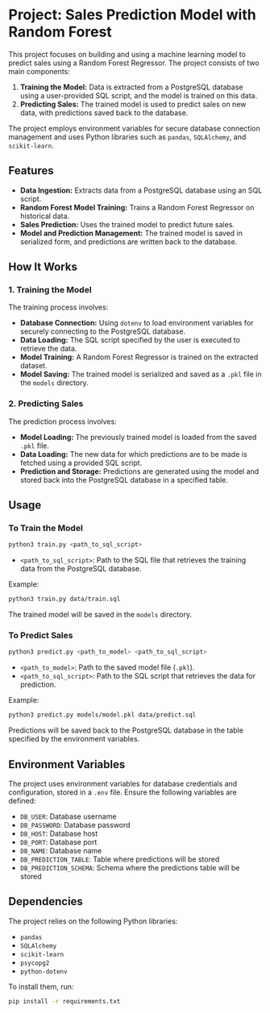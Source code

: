 # Project: Sales Prediction Model with Random Forest

This project focuses on building and using a machine learning model to predict sales using a Random Forest Regressor. The project consists of two main components:

1. **Training the Model:** Data is extracted from a PostgreSQL database using a user-provided SQL script, and the model is trained on this data.
2. **Predicting Sales:** The trained model is used to predict sales on new data, with predictions saved back to the database.

The project employs environment variables for secure database connection management and uses Python libraries such as `pandas`, `SQLAlchemy`, and `scikit-learn`.

## Features

- **Data Ingestion:** Extracts data from a PostgreSQL database using an SQL script.
- **Random Forest Model Training:** Trains a Random Forest Regressor on historical data.
- **Sales Prediction:** Uses the trained model to predict future sales.
- **Model and Prediction Management:** The trained model is saved in serialized form, and predictions are written back to the database.

## How It Works

### 1. Training the Model
The training process involves:
- **Database Connection:** Using `dotenv` to load environment variables for securely connecting to the PostgreSQL database.
- **Data Loading:** The SQL script specified by the user is executed to retrieve the data.
- **Model Training:** A Random Forest Regressor is trained on the extracted dataset.
- **Model Saving:** The trained model is serialized and saved as a `.pkl` file in the `models` directory.

### 2. Predicting Sales
The prediction process involves:
- **Model Loading:** The previously trained model is loaded from the saved `.pkl` file.
- **Data Loading:** The new data for which predictions are to be made is fetched using a provided SQL script.
- **Prediction and Storage:** Predictions are generated using the model and stored back into the PostgreSQL database in a specified table.

## Usage

### To Train the Model

```bash
python3 train.py <path_to_sql_script>
```

- `<path_to_sql_script>`: Path to the SQL file that retrieves the training data from the PostgreSQL database.

Example:

```bash
python3 train.py data/train.sql
```

The trained model will be saved in the `models` directory.

### To Predict Sales

```bash
python3 predict.py <path_to_model> <path_to_sql_script>
```

- `<path_to_model>`: Path to the saved model file (`.pkl`).
- `<path_to_sql_script>`: Path to the SQL script that retrieves the data for prediction.

Example:

```bash
python3 predict.py models/model.pkl data/predict.sql
```

Predictions will be saved back to the PostgreSQL database in the table specified by the environment variables.

## Environment Variables

The project uses environment variables for database credentials and configuration, stored in a `.env` file. Ensure the following variables are defined:

- `DB_USER`: Database username
- `DB_PASSWORD`: Database password
- `DB_HOST`: Database host
- `DB_PORT`: Database port
- `DB_NAME`: Database name
- `DB_PREDICTION_TABLE`: Table where predictions will be stored
- `DB_PREDICTION_SCHEMA`: Schema where the predictions table will be stored

## Dependencies

The project relies on the following Python libraries:

- `pandas`
- `SQLAlchemy`
- `scikit-learn`
- `psycopg2`
- `python-dotenv`

To install them, run:

```bash
pip install -r requirements.txt
```
